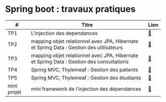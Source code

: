 # Spring boot : travaux pratiques 
|           #              |                     Titre                     |          Lien        |
|     -----------------    |        ----------------------------------     |       ---------      |
|     TP1    |        L'injection des dependances     | [:link:](https://github.com/mohamed-ait/Traveaux_pratique_JEE_Spring_mohamed_ait_lahcen/tree/main/Activit%C3%A91_injection-dependances) |
|           TP2            |            mapping objet relationnel avec JPA, Hibernate et Spring Data : Gestion des utilisateurs        | [:link:](https://github.com/mohamed-ait/Traveaux_pratique_JEE_Spring_mohamed_ait_lahcen/tree/main/jpa-enset) |
|           TP3            |           mapping objet relationnel avec JPA, Hibernate et Spring Data : Gestion des consultations           | [:link:](https://github.com/mohamed-ait/Traveaux_pratique_JEE_Spring_mohamed_ait_lahcen/tree/main/hospital) |
|           TP4            |            Spring MVC, Thylemeaf : Gestion des patients          | [:link:](https://github.com/mohamed-ait/Traveaux_pratique_JEE_Spring_mohamed_ait_lahcen/tree/main/pateints-mvc-suite) |
|           TP5            |            Spring MVC, Thylemeaf : Gestion des étudiants          | [:link:](https://github.com/mohamed-ait/student-management-spring-mvc) |
|          mini projet            |            mini framework de l'injection des dépendances         | [:link:](https://github.com/mohamed-ait/dependancy-injection-framework) |









